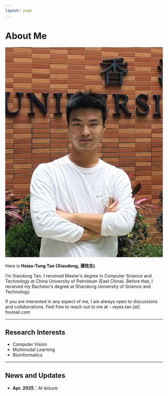 ```yaml
---
layout: page
---
```


# About Me

<img src="/images/MyPic.jpg" class="floatpic">

Here is **Hsiao-Tung Tan (Xiaodong, 谭效东)**.<br>

I’m Xiaodong Tan. I received Master’s degree in Computer Science and Technology at China University of Petroleum (East China). Before that, I received my Bachelor’s degree at Shandong University of Science and Technology. 

If you are interested in any aspect of me, I am always open to discussions and collaborations. Feel free to reach out to me at - reyes.tan [at] foxmail.com

<!-- **<font color="#990000">I am actively seeking a PhD position for 2025 Fall admission. If you have any information, please contact me. Thank you!</font>** -->

---


## Research Interests

- Computer Vision
- Multimodal Learning
- Bioinformatics

---

## News and Updates

- **Apr. 2025**：At leisure.
<!-- - **May 2024**: Another work. -->

<br>

